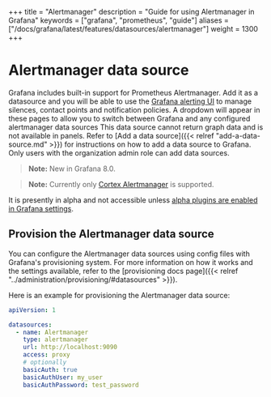 +++
title = "Alertmanager"
description = "Guide for using Alertmanager in Grafana"
keywords = ["grafana", "prometheus", "guide"]
aliases = ["/docs/grafana/latest/features/datasources/alertmanager"]
weight = 1300
+++

# Alertmanager data source

Grafana includes built-in support for Prometheus Alertmanager. Add it as a datasource and you will be able to use the [Grafana alerting UI](https://grafana.com/docs/grafana/latest/alerting/) to manage silences, contact points and notification policies. A dropdown will appear in these pages to allow you to switch between Grafana and any configured alertmanager data sources This data source cannot return graph data and is not available in panels.
Refer to [Add a data source]({{< relref "add-a-data-source.md" >}}) for instructions on how to add a data source to Grafana. Only users with the organization admin role can add data sources.

>**Note:** New in Grafana 8.0.

>**Note:** Currently only [Cortex Alertmanager](https://cortexmetrics.io/docs/proposals/scalable-alertmanager/) is supported.

It is presently in alpha and not accessible unless [alpha plugins are enabled in Grafana settings](https://grafana.com/docs/grafana/latest/administration/configuration/#enable_alpha).

## Provision the Alertmanager data source

You can configure the Alertmanager data sources using config files with Grafana's provisioning system. For more information on how it works and the settings available, refer to the [provisioning docs page]({{< relref "../administration/provisioning/#datasources" >}}).

Here is an example for provisioning the Alertmanager data source:

```yaml
apiVersion: 1

datasources:
  - name: Alertmanager
    type: alertmanager
    url: http://localhost:9090
    access: proxy
    # optionally
    basicAuth: true
    basicAuthUser: my_user
    basicAuthPassword: test_password
```
